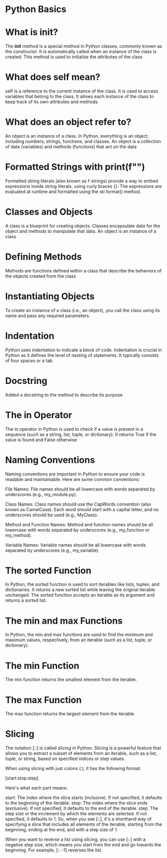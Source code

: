 

# Python Basics

# What is __init__?
 
The __init__ method is a special method in Python classes, commonly known as the constructor. It is automatically called when an instance of the class is created. This method is used to initialize the attributes of the class

# What does self mean?
  
self is a reference to the current instance of the class. It is used to access variables that belong to the class. It allows each instance of the class to keep track of its own attributes and methods

# What does an object refer to?
  
An object is an instance of a class. In Python, everything is an object, including numbers, strings, functions, and classes. An object is a collection of data (variables) and methods (functions) that act on the data

# Formatted Strings with print(f"")

 Formatted string literals (also known as f-strings) provide a way to embed expressions inside string literals, using curly braces {}. The expressions are evaluated at runtime and formatted using the str.format() method.

# Classes and Objects

 A class is a blueprint for creating objects. Classes encapsulate data for the object and methods to manipulate that data. An object is an instance of a class  

# Defining Methods

Methods are functions defined within a class that describe the behaviors of the objects created from the class

# Instantiating Objects

To create an instance of a class (i.e., an object), you call the class using its name and pass any required parameters.  

# Indentation
  
Python uses indentation to indicate a block of code. Indentation is crucial in Python as it defines the level of nesting of statements. It typically consists of four spaces or a tab.

# Docstring

Added a docstring to the method to describe its purpose

# The in Operator

The in operator in Python is used to check if a value is present in a sequence (such as a string, list, tuple, or dictionary). It returns True if the value is found and False otherwise  
# Naming Conventions
  
Naming conventions are important in Python to ensure your code is readable and maintainable. Here are some common conventions:

File Names: File names should be all lowercase with words separated by underscores (e.g., my_module.py).

Class Names: Class names should use the CapWords convention (also known as CamelCase). 
Each word should start with a capital letter, and no underscores should be used (e.g., MyClass).

Method and Function Names: Method and function names should be all lowercase with words separated by underscores (e.g., my_function or my_method).

Variable Names: Variable names should be all lowercase with words separated by underscores (e.g., my_variable).

# The sorted Function

In Python, the sorted function is used to sort iterables like lists, tuples, and dictionaries. It returns a new sorted list while leaving the original iterable unchanged. The sorted function accepts an iterable as its argument and returns a sorted list.

# The min and max Functions

In Python, the min and max functions are used to find the minimum and maximum values, respectively, from an iterable (such as a list, tuple, or dictionary).

# The min Function

The min function returns the smallest element from the iterable.

# The max Function

The max function returns the largest element from the iterable.

# Slicing

 The notation [::] is called slicing in Python. Slicing is a powerful feature that allows you to extract a subset of elements from an iterable, such as a list, tuple, or string, based on specified indices or step values.

When using slicing with just colons (:), it has the following format:

[start:stop:step]

Here's what each part means:

start: The index where the slice starts (inclusive). If not specified, it defaults to the beginning of the iterable.
stop: The index where the slice ends (exclusive). If not specified, it defaults to the end of the iterable.
step: The step size or the increment by which the elements are selected. If not specified, it defaults to 1.
So, when you see [::], it's a shorthand way of specifying a slice that includes all elements of the iterable, starting from the beginning, ending at the end, and with a step size of 1.

When you want to reverse a list using slicing, you can use [::] with a negative step size, which means you start from the end and go towards the beginning. For example, [:: -1] reverses the list.
